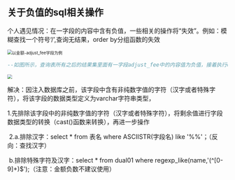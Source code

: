 ## 关于负值的sql相关操作

​	个人遇见情况：在一字段的内容中含有负值，一些相关的操作将“失效”。例如：模糊查找一个符号‘/’,查询无结果，order by分组函数的失效

<img src="F:\查询表所有数据.PNG" alt="以金额-adjust_fee字段为例" style="zoom:67%;" />

```sql
--如图所示，查询表所有之后的结果集里面有一字段adjust_fee中的内容值为负值，接着执行order by分组函数...
```

<img src="F:\分组函数之后的金额值.PNG" style="zoom:67%;" />

解决：因注入数据库之前，该字段中含有非纯数字值的字符（汉字或者特殊字符），将该字段的数据类型定义为varchar字符串类型，

​			1.先排除该字段中的非纯数字值的字符（汉字或者特殊字符），将剩余值进行字段数据类型的转换（cast()函数来转换），再进一步操作

​			2.a.排除汉字：select * from 表名  where ASCIISTR(字段名) like '%\%'；（反向：查找汉字）

​				b.排除特殊字符及汉字：select * from dual01 where regexp_like(name,'(^[0-9]+)$');（注意：金额负数不建议使用）

